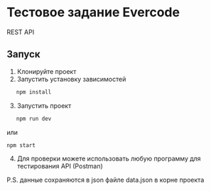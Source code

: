 # Тестовое задание Evercode

REST API

## Запуск

1. Клонируйте проект
2. Запустить установку зависимостей

```bash
   npm install
```

3. Запустить проект

```bash
   npm run dev
```

или

```bash
npm start
```

4. Для проверки можете использовать любую программу для тестирования API (Postman)

P.S. данные сохраняются в json файле data.json в корне проекта

